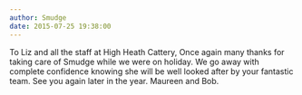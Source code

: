 ```yaml
---
author: Smudge
date: 2015-07-25 19:38:00
---
```

To Liz and all the staff at High Heath Cattery, 
Once again many thanks for taking care of Smudge while we were on holiday. We go away with complete confidence knowing she will be well looked after by your fantastic team.
See you again later in the year.
Maureen and Bob.


